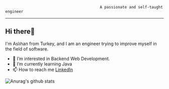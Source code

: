                                               A passionate and self-taught engineer

---
## Hi there👋 
I'm Aslıhan from Turkey, and I am an engineer trying to improve myself in the field of software.

- 👀 I’m interested in Backend Web Development.
- 🌱 I’m currently learning Java
- 📫 How to reach me [LinkedIn](https://www.linkedin.com/in/asl%C4%B1hanhasar)

![Anurag's github stats](https://github-readme-stats.vercel.app/api?username=aslihanhasar)

